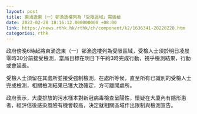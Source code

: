 ```yaml
---
layout: post
title: 東涌逸東（一）邨漁逸樓列為「受限區域」需強檢
date: 2022-02-28 18:16:12.000000000 +08:00
link: https://news.rthk.hk/rthk/ch/component/k2/1636341-20220228.htm
categories: rthk
---
```


政府傍晚6時起將東涌逸東（一）邨漁逸樓列為受限區域，受檢人士須於明日凌晨零時30分前接受檢測，當局目標在明日下午約3時完成行動，視乎檢測結果，行動或會延長。

受檢人士須留在其處所並接受強制檢測，在處所等候，直至所有已識別的受檢人士完成檢測，相關檢測結果已獲大致確定，方可離開處所。

政府表示，大廈排放的污水樣本對新冠病毒檢查呈陽性，懷疑在大廈內有隱形患者，經評估後感染風險有機會較高，決定就相關區域作出限制與檢測宣告。
